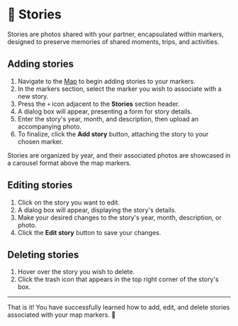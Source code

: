 # 📝 Stories

Stories are photos shared with your partner, encapsulated within markers, designed to preserve memories of shared moments, trips, and activities.

## Adding stories

1. Navigate to the [Map](https://mappedlove.com/app/map) to begin adding stories to your markers.
2. In the markers section, select the marker you wish to associate with a new story.
3. Press the `+` icon adjacent to the **Stories** section header.
4. A dialog box will appear, presenting a form for story details.
5. Enter the story's year, month, and description, then upload an accompanying photo.
6. To finalize, click the **Add story** button, attaching the story to your chosen marker.

Stories are organized by year, and their associated photos are showcased in a carousel format above the map markers.

## Editing stories

1. Click on the story you want to edit.
2. A dialog box will appear, displaying the story's details.
3. Make your desired changes to the story's year, month, description, or photo.
4. Click the **Edit story** button to save your changes.

## Deleting stories

1. Hover over the story you wish to delete.
2. Click the trash icon that appears in the top right corner of the story's box.

---

That is it! You have successfully learned how to add, edit, and delete stories associated with your map markers. 📸
